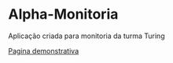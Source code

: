 # Alpha-Monitoria
 Aplicação criada para monitoria da turma Turing

<a href="https://luisgustavoczp.github.io/Alpha-Monitoria/">Pagina demonstrativa</a>
